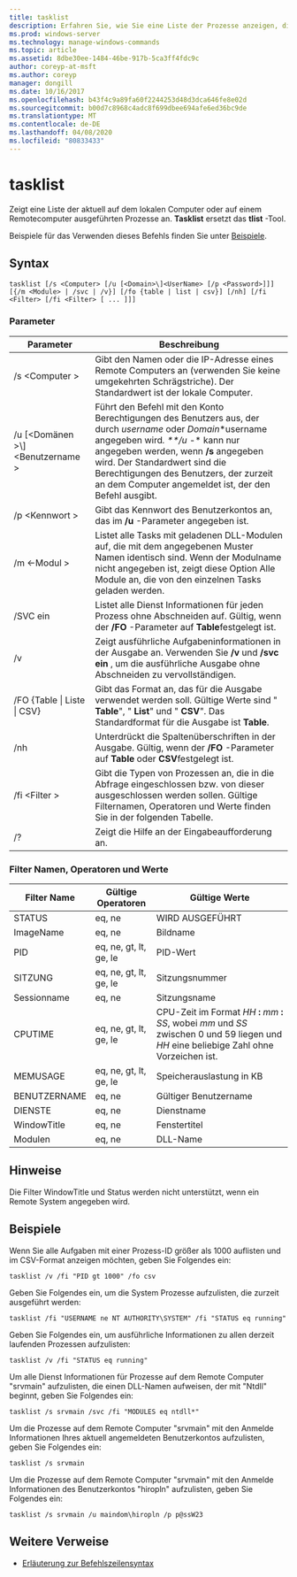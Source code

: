 ```yaml
---
title: tasklist
description: Erfahren Sie, wie Sie eine Liste der Prozesse anzeigen, die auf dem lokalen Computer oder Remote Computer ausgeführt werden.
ms.prod: windows-server
ms.technology: manage-windows-commands
ms.topic: article
ms.assetid: 8dbe30ee-1484-46be-917b-5ca3ff4fdc9c
author: coreyp-at-msft
ms.author: coreyp
manager: dongill
ms.date: 10/16/2017
ms.openlocfilehash: b43f4c9a89fa60f2244253d48d3dca646fe8e02d
ms.sourcegitcommit: b00d7c8968c4adc8f699dbee694afe6ed36bc9de
ms.translationtype: MT
ms.contentlocale: de-DE
ms.lasthandoff: 04/08/2020
ms.locfileid: "80833433"
---
```

# <a name="tasklist"></a>tasklist

Zeigt eine Liste der aktuell auf dem lokalen Computer oder auf einem Remotecomputer ausgeführten Prozesse an. **Tasklist** ersetzt das **tlist** -Tool.

Beispiele für das Verwenden dieses Befehls finden Sie unter [Beispiele](#BKMK_examples).

## <a name="syntax"></a>Syntax

```
tasklist [/s <Computer> [/u [<Domain>\]<UserName> [/p <Password>]]] [{/m <Module> | /svc | /v}] [/fo {table | list | csv}] [/nh] [/fi <Filter> [/fi <Filter> [ ... ]]]
```

### <a name="parameters"></a>Parameter

|          Parameter           |                                                                                                                                            Beschreibung                                                                                                                                             |
|------------------------------|----------------------------------------------------------------------------------------------------------------------------------------------------------------------------------------------------------------------------------------------------------------------------------------------------|
|        /s \<Computer >        |                                                                                         Gibt den Namen oder die IP-Adresse eines Remote Computers an (verwenden Sie keine umgekehrten Schrägstriche). Der Standardwert ist der lokale Computer.                                                                                         |
| /u [\<Domänen >\\\]\<Benutzername > | Führt den Befehl mit den Konto Berechtigungen des Benutzers aus, der durch *username* oder *Domain*\*username angegeben wird<em>. \*\*/u</em> -\* kann nur angegeben werden, wenn **/s** angegeben wird. Der Standardwert sind die Berechtigungen des Benutzers, der zurzeit an dem Computer angemeldet ist, der den Befehl ausgibt. |
|        /p \<Kennwort >        |                                                                                                       Gibt das Kennwort des Benutzerkontos an, das im **/u** -Parameter angegeben ist.                                                                                                        |
|         /m \<-Modul >         |                                                               Listet alle Tasks mit geladenen DLL-Modulen auf, die mit dem angegebenen Muster Namen identisch sind. Wenn der Modulname nicht angegeben ist, zeigt diese Option Alle Module an, die von den einzelnen Tasks geladen werden.                                                                |
|             /SVC ein             |                                                                                    Listet alle Dienst Informationen für jeden Prozess ohne Abschneiden auf. Gültig, wenn der **/FO** -Parameter auf **Table**festgelegt ist.                                                                                    |
|              /v              |                                                                                 Zeigt ausführliche Aufgabeninformationen in der Ausgabe an. Verwenden Sie **/v** und **/svc ein** , um die ausführliche Ausgabe ohne Abschneiden zu vervollständigen.                                                                                 |
|  /FO {Table \| Liste \| CSV}  |                                                                             Gibt das Format an, das für die Ausgabe verwendet werden soll. Gültige Werte sind " **Table**", " **List**" und " **CSV**". Das Standardformat für die Ausgabe ist **Table**.                                                                             |
|             /nh              |                                                                                             Unterdrückt die Spaltenüberschriften in der Ausgabe. Gültig, wenn der **/FO** -Parameter auf **Table** oder **CSV**festgelegt ist.                                                                                              |
|        /fi \<Filter >         |                                                                          Gibt die Typen von Prozessen an, die in die Abfrage eingeschlossen bzw. von dieser ausgeschlossen werden sollen. Gültige Filternamen, Operatoren und Werte finden Sie in der folgenden Tabelle.                                                                          |
|              /?              |                                                                                                                                Zeigt die Hilfe an der Eingabeaufforderung an.                                                                                                                                |

### <a name="filter-names-operators-and-values"></a>Filter Namen, Operatoren und Werte

| Filter Name |    Gültige Operatoren     |                                                                 Gültige Werte                                                                 |
|-------------|------------------------|----------------------------------------------------------------------------------------------------------------------------------------------|
|   STATUS    |         eq, ne         |                                                                   WIRD AUSGEFÜHRT                                                                    |
|  ImageName  |         eq, ne         |                                                                  Bildname                                                                  |
|     PID     | eq, ne, gt, lt, ge, le |                                                                  PID-Wert                                                                   |
|   SITZUNG   | eq, ne, gt, lt, ge, le |                                                                Sitzungsnummer                                                                |
| Sessionname |         eq, ne         |                                                                 Sitzungsname                                                                 |
|   CPUTIME   | eq, ne, gt, lt, ge, le | CPU-Zeit im Format <em>HH</em> **:** <em>mm</em> **:** <em>SS</em>, wobei *mm* und *SS* zwischen 0 und 59 liegen und *HH* eine beliebige Zahl ohne Vorzeichen ist. |
|  MEMUSAGE   | eq, ne, gt, lt, ge, le |                                                              Speicherauslastung in KB                                                              |
|  BENUTZERNAME   |         eq, ne         |                                                             Gültiger Benutzername                                                              |
|  DIENSTE   |         eq, ne         |                                                                 Dienstname                                                                 |
| WindowTitle |         eq, ne         |                                                                 Fenstertitel                                                                 |
|   Modulen   |         eq, ne         |                                                                   DLL-Name                                                                   |

## <a name="remarks"></a>Hinweise

Die Filter WindowTitle und Status werden nicht unterstützt, wenn ein Remote System angegeben wird.

## <a name="examples"></a><a name="BKMK_examples"></a>Beispiele

Wenn Sie alle Aufgaben mit einer Prozess-ID größer als 1000 auflisten und im CSV-Format anzeigen möchten, geben Sie Folgendes ein:
```
tasklist /v /fi "PID gt 1000" /fo csv
```
Geben Sie Folgendes ein, um die System Prozesse aufzulisten, die zurzeit ausgeführt werden:
```
tasklist /fi "USERNAME ne NT AUTHORITY\SYSTEM" /fi "STATUS eq running"
```
Geben Sie Folgendes ein, um ausführliche Informationen zu allen derzeit laufenden Prozessen aufzulisten:
```
tasklist /v /fi "STATUS eq running"
```
Um alle Dienst Informationen für Prozesse auf dem Remote Computer "srvmain" aufzulisten, die einen DLL-Namen aufweisen, der mit "Ntdll" beginnt, geben Sie Folgendes ein:
```
tasklist /s srvmain /svc /fi "MODULES eq ntdll*"
```
Um die Prozesse auf dem Remote Computer "srvmain" mit den Anmelde Informationen Ihres aktuell angemeldeten Benutzerkontos aufzulisten, geben Sie Folgendes ein:
```
tasklist /s srvmain 
```
Um die Prozesse auf dem Remote Computer "srvmain" mit den Anmelde Informationen des Benutzerkontos "hiropln" aufzulisten, geben Sie Folgendes ein:
```
tasklist /s srvmain /u maindom\hiropln /p p@ssW23
```

## <a name="additional-references"></a>Weitere Verweise

- [Erläuterung zur Befehlszeilensyntax](command-line-syntax-key.md)